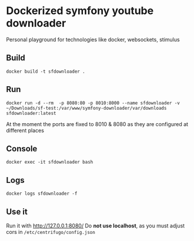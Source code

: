 # Dockerized symfony youtube downloader

Personal playground for technologies like docker, websockets, stimulus

## Build
```
docker build -t sfdownloader .
```

## Run
```
docker run -d --rm  -p 8080:80 -p 8010:8000 --name sfdownloader -v ~/Downloads/sf-test:/var/www/symfony-downloader/var/downloads sfdownloader:latest
```
At the moment the ports are fixed to 8010 & 8080 as they are configured at different places

## Console
```
docker exec -it sfdownloader bash
```

## Logs
```
docker logs sfdownloader -f
```

## Use it
Run it with http://127.0.0.1:8080/
Do **not use localhost**, as you must adjust cors in ```/etc/centrifugo/config.json```
